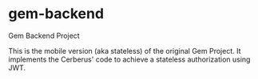 # gem-backend
Gem Backend Project

This is the mobile version (aka stateless) of the original Gem Project. It implements the Cerberus' code to achieve a stateless authorization using JWT.
